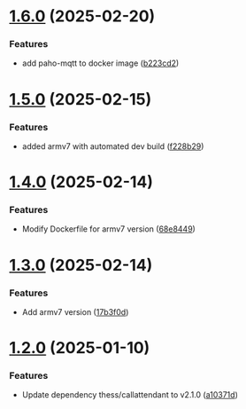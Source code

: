 # [1.6.0](https://github.com/telnetdoogie/callattendant-docker/compare/v1.5.0...v1.6.0) (2025-02-20)


### Features

* add paho-mqtt to docker image ([b223cd2](https://github.com/telnetdoogie/callattendant-docker/commit/b223cd27e6115efc73c8003d0b103b845cb4b525))



# [1.5.0](https://github.com/telnetdoogie/callattendant-docker/compare/v1.4.0...v1.5.0) (2025-02-15)


### Features

* added armv7 with automated dev build ([f228b29](https://github.com/telnetdoogie/callattendant-docker/commit/f228b29b0fc972a6e97c943a6bd289aec159b3b8))



# [1.4.0](https://github.com/telnetdoogie/callattendant-docker/compare/v1.3.0...v1.4.0) (2025-02-14)


### Features

* Modify Dockerfile for armv7 version ([68e8449](https://github.com/telnetdoogie/callattendant-docker/commit/68e84495584deeb8dfb1499a571a135c60cce7c3))



# [1.3.0](https://github.com/telnetdoogie/callattendant-docker/compare/v1.2.0...v1.3.0) (2025-02-14)


### Features

* Add armv7 version ([17b3f0d](https://github.com/telnetdoogie/callattendant-docker/commit/17b3f0d1efafa30b0a79a62eb7ac0d286f1b52eb))



# [1.2.0](https://github.com/telnetdoogie/callattendant-docker/compare/v1.1.0...v1.2.0) (2025-01-10)


### Features

* Update dependency thess/callattendant to v2.1.0 ([a10371d](https://github.com/telnetdoogie/callattendant-docker/commit/a10371d4d6dbe6052daa7bd4cfcbaf13db54017c))



